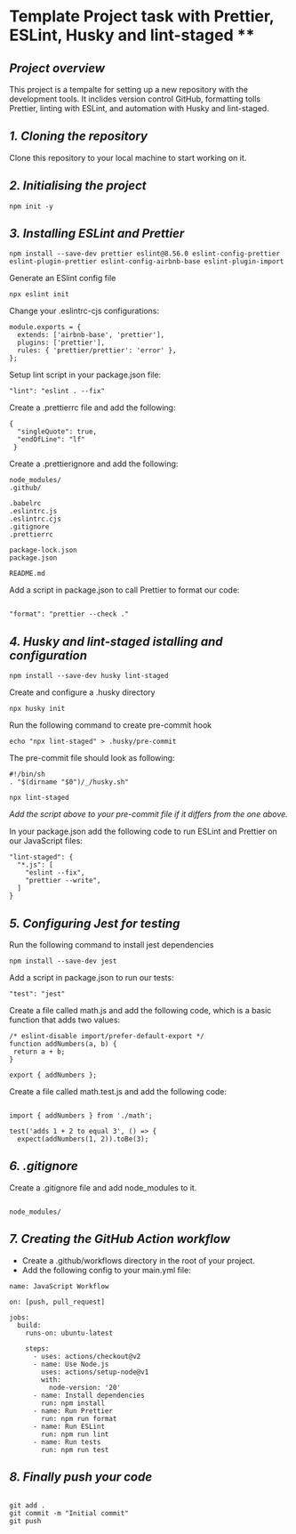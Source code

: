 # Template Project task with Prettier, ESLint, Husky and lint-staged **

## _Project overview_

This project is a tempalte for setting up a new repository with the development tools. It inclides version control GitHub, formatting tolls Prettier, linting with ESLint, and automation with Husky and lint-staged.

## _1. Cloning the repository_

Clone this repository to your local machine to start working on it.

## _2. Initialising the project_

```
npm init -y
```

## _3. Installing ESLint and Prettier_

```
npm install --save-dev prettier eslint@8.56.0 eslint-config-prettier eslint-plugin-prettier eslint-config-airbnb-base eslint-plugin-import
```
Generate an ESlint config file
```
npx eslint init
```

Change your .eslintrc-cjs configurations:
```
module.exports = {
  extends: ['airbnb-base', 'prettier'],
  plugins: ['prettier'],
  rules: { 'prettier/prettier': 'error' },
};
```

Setup lint script in your package.json file:
```
"lint": "eslint . --fix"
```
Create a .prettierrc file and add the following:
```
{
  "singleQuote": true,
  "endOfLine": "lf"
 }
```
Create a .prettierignore and add the following:
```
node_modules/
.github/

.babelrc
.eslintrc.js
.eslintrc.cjs
.gitignore
.prettierrc

package-lock.json
package.json

README.md
```

Add a script in package.json to call Prettier to format our code:
```

"format": "prettier --check ."
```
## _4. Husky and lint-staged istalling and configuration_

```
npm install --save-dev husky lint-staged
```

Create and configure a .husky directory
```
npx husky init
```
Run the following command to create pre-commit hook
```
echo "npx lint-staged" > .husky/pre-commit
```

The pre-commit file should look as following:
```
#!/bin/sh
. "$(dirname "$0")/_/husky.sh"

npx lint-staged
```
_Add the script above to your pre-commit file if it differs from the one above._

In your package.json add the following code to run ESLint and Prettier on our JavaScript files:

```
"lint-staged": {
  "*.js": [
    "eslint --fix",
    "prettier --write",
  ]
}
```

## _5. Configuring Jest for testing_

Run the following command to install jest dependencies
```
npm install --save-dev jest
```
Add a script in package.json to run our tests:
```
"test": "jest"
```

Create a file called math.js and add the following code, which is a basic function that adds two values:
```
/* eslint-disable import/prefer-default-export */
function addNumbers(a, b) {
 return a + b;
}

export { addNumbers };
```
Create a file called math.test.js and add the following code:
```

import { addNumbers } from './math';

test('adds 1 + 2 to equal 3', () => {
  expect(addNumbers(1, 2)).toBe(3);
```
## _6. .gitignore_
Create a .gitignore file and add node_modules to it.
```

node_modules/
```

## _7. Creating the GitHub Action workflow_
- Create a .github/workflows directory in the root of your project.
- Add the following config to your main.yml file:
```
name: JavaScript Workflow

on: [push, pull_request]

jobs:
  build:
    runs-on: ubuntu-latest

    steps:
      - uses: actions/checkout@v2
      - name: Use Node.js
        uses: actions/setup-node@v1
        with:
          node-version: '20'
      - name: Install dependencies
        run: npm install
      - name: Run Prettier
        run: npm run format
      - name: Run ESLint
        run: npm run lint
      - name: Run tests
        run: npm run test
```

## _8. Finally push your code_
```

git add .
git commit -m "Initial commit"
git push
```